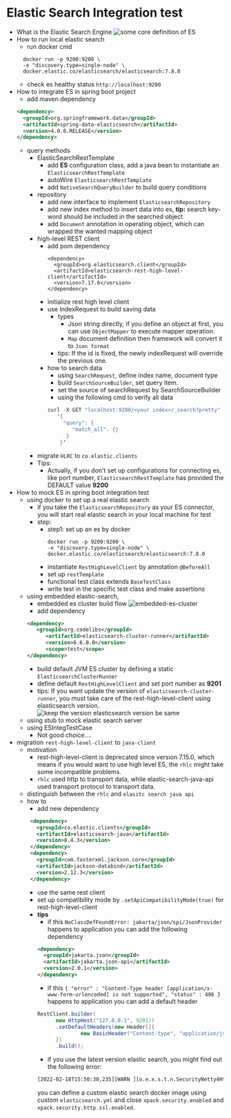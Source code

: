 # Elastic Search Integration test

* What is the Elastic Search Engine
  ![some core definition of ES](https://user-images.githubusercontent.com/6279298/195224811-1137dceb-8857-4d3f-87fc-27cbb5768299.png)
* How to run local elastic search
  * run docker cmd 
  ```
    docker run -p 9200:9200 \
    -e "discovery.type=single-node" \
    docker.elastic.co/elasticsearch/elasticsearch:7.8.0
  ```
  * check es healthy status ``` http://localhost:9200 ```
* How to integrate ES in spring boot project
  * add maven dependency
  ```xml
  <dependency>
    <groupId>org.springframework.data</groupId>
    <artifactId>spring-data-elasticsearch</artifactId>
    <version>4.0.0.RELEASE</version>
  </dependency>
  ```
  * query methods
    * ElasticSearchRestTemplate
      * add **ES** configuration class, add a java bean to instantiate an ```ElasticsearchRestTemplate```
      * autoWire ```ElasticsearchRestTemplate```
      * add ```NativeSearchQueryBuilder``` to build query conditions
    * repository
      * add new interface to implement ```ElasticsearchRepository```
      * add new index method to insert data into es, **tip:** search key-word should be included in the searched object
      * add ```Document``` annotation in operating object, which can wrapped the wanted mapping object
    * high-level REST client
      * add pom dependency
        ```
        <dependency>
          <groupId>org.elasticsearch.client</groupId>
          <artifactId>elasticsearch-rest-high-level-client</artifactId>
          <version>7.17.6</version>
        </dependency>
        ```
      * initialize rest high level client
      * use IndexRequest to build saving data
        * types
          * Json string directly, if you define an object at first, you can use `ObjectMapper` to execute mapper operation. 
          * `Map` document definition then framework will convert it to `Json format`
        * tips: If the id is fixed, the newly indexRequest will override the previous one.
      * how to search data
        * using `SearchRequest`, define index name, document type
        * build `SearchSourceBuilder`, set query item. 
        * set the source of searchRequest by SearchSourceBuilder
        * using the following cmd to verify all data
        ```kotlin
        curl -X GET "localhost:9200/<your index>/_search?pretty" -H 'Content-Type: application/json' -d
           '{
             "query": {
                "match_all": {}
              }
            }'
        ```
    * migrate `HLRC` to `co.elastic.clients`
    * Tips:
      * Actually, if you don't set up configurations for connecting es, like port number, ```ElasticsearchRestTemplate``` has provided the DEFAULT value **9200**
* How to mock ES in spring boot integration test
  * using docker to set up a real elastic search
    * if you take the ```ElasticsearchRepository``` as your ES connector, you will start real elastic search in your local machine for test
    * step:
      * step1: set up an es by docker
        ```
        docker run -p 9200:9200 \
        -e "discovery.type=single-node" \
        docker.elastic.co/elasticsearch/elasticsearch:7.8.0
        ```
      * instantiate `RestHighLevelClient` by annotation `@BeforeAll`
      * set up `restTemplate`
      * functional test class extends `BaseTestClass`
      * write test in the specific test class and make assertions
  * using embedded elastic-search,
    * embedded es cluster build flow
        ![embedded-es-cluster](https://user-images.githubusercontent.com/6279298/196337361-6cf41144-96d2-4667-a23e-2ce19a7d5818.png) 
    * add dependency
    ```xml
    <dependency>
       <groupId>org.codelibs</groupId>
          <artifactId>elasticsearch-cluster-runner</artifactId>
          <version>6.6.0.0</version>
          <scope>test</scope>
    </dependency>
    ```
    * build default JVM ES cluster by defining a static `ElasticsearchClusterRunner`
    * define default `RestHighLevelClient` and set port number as **9201**
     * tips: If you want update the version of `elasticsearch-cluster-runner`, you must take care of the rest-high-level-client using elasticsearch version.
     ![keep the version elasticsearch version be same](https://user-images.githubusercontent.com/6279298/193168951-9144cee0-f9d5-4c98-bc20-9fd6a6f4328a.png)
  * using stub to mock elastic search server
  * using ESIntegTestCase
    * Not good choice....
* migration `rest-high-level-client` to `java-client`
  * motivation
    * rest-high-level-client is deprecated since version 7.15.0, which means if you would want to use high level ES, the `rhlc` might take some incompatible problems.
    * `rhlc` used http to transport data, while elastic-search-java-api used transport protocol to transport data.
  * distinguish between the `rhlc` and `elasitc search java api`
  * how to
    * add new dependency
    ```xml
     <dependency>
       <groupId>co.elastic.clients</groupId>
       <artifactId>elasticsearch-java</artifactId>
       <version>8.4.3</version>
     </dependency>
     <dependency>
       <groupId>com.fasterxml.jackson.core</groupId>
       <artifactId>jackson-databind</artifactId>
       <version>2.12.3</version>
     </dependency>
    ```
    * use the same rest client
    * set up compatibility mode by `.setApiCompatibilityMode(true)` for rest-high-level-client
    * **tips**
      * if this `NoClassDefFoundError: jakarta/json/spi/JsonProvider` happens to application
      you can add the following dependency
      ```xml
      <dependency>
        <groupId>jakarta.json</groupId>
        <artifactId>jakarta.json-api</artifactId>
        <version>2.0.1</version>
      </dependency>
      ```
      * if this `{
        "error" : "Content-Type header [application/x-www-form-urlencoded] is not supported",
        "status" : 406
        }` happens to application
      you can add a default header
      ```java
      RestClient.builder(
            new HttpHost("127.0.0.1", 9201))
            .setDefaultHeaders(new Header[]{
                    new BasicHeader("Content-type", "application/json")
            })
            .build();
      ```
      * if you use the latest version elastic search, you might find out the following error:
      ```xml
      [2022-02-18T15:50:30,235][WARN ][o.e.x.s.t.n.SecurityNetty4HttpServerTransport] [Yusufs-MBP.home] received plaintext http traffic on an https channel, closing connection Netty4HttpChannel{localAddress=/127.0.0.1:9200, remoteAddress=/127.0.0.1:52260}
      ```
      you can define a custom elastic search docker image using custom `elasticsearch.yml` and close `xpack.security.enabled` and `xpack.security.http.ssl.enabled`.
